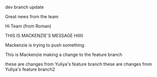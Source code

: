 dev branch update

Great news from the team

Hi Team (from Roman)

THIS IS MACKENZIE'S MESSAGE HIIIII


Mackenzie is trying to push something.

This is Mackenzie making a change to the feature branch

these are changes from Yuliya's feature branch
these are changes from Yuliya's feature branch2

